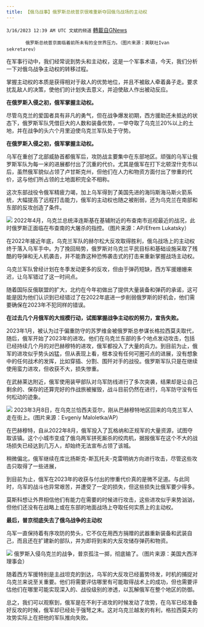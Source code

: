 ```yaml
---
title: 【俄乌战事】俄罗斯总统普京很难重新夺回俄乌战场的主动权
---
```

`3/16/2023 12:39 AM UTC 文斌的频道` [轉載自GNews](https://gnews.org/articles/1017832)


           俄罗斯总统普京面临着前所未有的全世界压力。（图片来源：美联社Ivan sekretarev）      

在军事行动中，我们经常说到势头和主动权，这是一个军事术语，今天，我们分析一下对俄乌战争主动权的转移过程。

掌握主动权的本质是获得相对于敌人的优势地位，并且不被敌人牵着鼻子走。要求扰乱敌人的决策，使他们的计划失去意义，并迫使敌人作出被动反应。

**在俄罗斯入侵之初，俄军掌握主动权。**

尽管乌克兰的爱国者具有非凡的勇气，但在战争爆发初期，西方援助还未抵达的状态下，俄罗斯军队凭借巨大的人数和装备优势，一举夺取了乌克兰20%以上的土地，并在战争的头六个月里迫使乌克兰军队处于守势。

**在俄罗斯入侵之初，俄军掌握主动权。**

乌军在重创了北部威胁首都俄军后，攻防战主要集中在东部地区。顽强的乌军让俄罗斯军队为每一米的进展都付出了沉重的代价。尤其是俄军在打下北顿涅什克市以后，虽然俄军貌似占领了卢甘斯克州，但他们在人力和物资方面付出了惨重的代价，这与他们所占领的土地面积完全不相称。

这次东部战役令俄军精疲力竭，加上乌军得到了美国先进的海玛斯海马斯火箭系统，大幅提高了远程打击能力，俄军的主动权也随之被削弱，还为乌克兰在南部和东部的反攻创造了条件。


![](https://i.imgur.com/gFBRzed.jpg)
2022年4月，乌克兰总统泽连斯基在基辅附近的布查南市巡视最近的战况，此时俄罗斯正面临在布查南的大屠杀的指控。（图片来源：AP/Efrem Lukatsky）

在2022年接近年底，乌克兰军队的赫尔松大反攻取得胜利，俄乌战场上的主动权终于落入乌军手中。为了挽回局势，俄罗斯对乌克兰平民目标和基础设施采取了残酷的导弹和无人机袭击，并不能靠这种恐怖袭击式的打击来重新掌握战场主动权。

乌克兰军队曾经计划在冬季发动更多的反攻，但由于弹药短缺，西方军援姗姗来迟，让乌军错过了这一时间点。

随着国际反俄联盟的扩大，北约在今年初做出了提供大量装备和弹药的承诺，这可能是因为他们认识到已经错过了在2022年底进一步削弱俄罗斯的好机会，他们需要确保在2023年不犯同样的错误。

**在过去几个月俄军的大规模行动，试图掌握战争主动权的努力，宣告失败。**

2023年1月，被认为过于偏重防守的苏罗维金被俄罗斯总参谋长格拉西莫夫取代，随后，俄军开始了2023年的进攻。他们在乌克兰东部的多个地点发动攻击，包括已经持续几个月的对巴赫穆特的进攻，俄军都投入了大量的兵力。到目前为止，俄军的进攻似乎势头凶猛，但从表现上看，根本没有任何可圈可点的进展，没有想象中的任何战术的发挥，比如穿插、分割、围歼对手的战役。俄罗斯军队只是在继续使用蛮力进攻，但收获不大，损失惨重。

在武赫莱达附近，俄军使用装甲部队对乌军防线进行了多次突袭，结果却是让自己剩余的、保存的还算完好的作战旅被摧毁，战斗目前仍然在进行，乌军防守没有任何松动的迹象。


![](https://i.imgur.com/r3BW9sc.jpg)
2023年3月8日，在乌克兰恰西夫亚尔，刚从巴赫穆特地区回来的乌克兰军人走在街上。(图片来源：Evgeniy Maloletka/AP）

在巴赫穆特，自从2022年8月，俄军投入了瓦格纳和正规军的大量资源，试图夺取该镇。这个小城市变成了俄乌两军拼死厮杀的绞肉机，据报俄军在这个不大的战场损失已经达到几万人，却始终无法宣布占领了该城。

稍微偏北，俄军继续在库比扬斯克\-斯瓦托夫\-克雷明纳方向进行攻击，尽管这些攻击只取得了一些进展，

到目前为止，俄军在2023年的收获与付出的惨重代价真的是微不足道。与此同时，乌军的战斗也异常艰苦，并遭受了一定的损失，但这些损失比俄军要少得多。

莫斯科想让外界相信他们有能力在需要的时候进行攻击，这些进攻似乎来势汹汹，但他们还没有在战略上或在东部的地面战场上夺取任何实质上的主动权。

**最后，普京彻底失去了俄乌战争的主动权**

乌军一直保持着有序攻防的势头，它不仅在用西方捐赠的武器重新装备和武装自己，而且还在扩建新的部队，并为即将到来的大反攻储存弹药和物资。

![](https://i.imgur.com/fSgC01Y.jpg)
俄罗斯入侵乌克兰的战争，普京孤注一掷，彻底输了。（图片来源：美国大西洋理事会）

随着西方军援特别是主战坦克的到达，乌军的大反攻已经蓄势待发，时机的捕捉对乌克兰来说至关重要。他们将需要评估哪里有可能取得战术上的成功，但也需要评估他们在哪里可能实现深入的、战役级别的渗透，以瓦解俄军在整个地区的防御。

总之，我们可以观察到，俄军是在不利于进攻的时候发动了攻势，在乌军已经准备好反攻的时候，俄军却已经处于强弩之末。这对乌克兰越发的有利，格拉西莫夫的攻势实际上在把他的军队推向失败。
